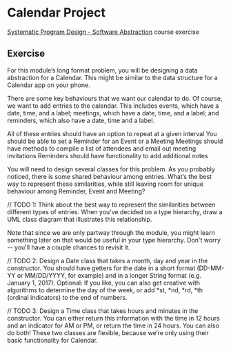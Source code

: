 # Calendar Project

[Systematic Program Design - Software Abstraction](https://courses.edx.org/courses/course-v1:UBCx+SoftConst1x+3T2017/course/) course exercise

## Exercise

For this module’s long format problem, you will be designing a data abstraction for a Calendar. This might be similar to the data structure for a Calendar app on your phone.

There are some key behaviours that we want our calendar to do. Of course, we want to add entries to the calendar. This includes events, which have a date, time, and a label; meetings, which have a date, time, and a label; and reminders, which also have a date, time and a label.

All of these entries should have an option to repeat at a given interval
You should be able to set a Reminder for an Event or a Meeting
Meetings should have methods to compile a list of attendees and email out meeting invitations
Reminders should have functionality to add additional notes

You will need to design several classes for this problem. As you probably noticed, there is some shared behaviour among entries. What’s the best way to represent these similarities, while still leaving room for unique behaviour among Reminder, Event and Meeting?

// TODO 1: Think about the best way to represent the similarities between different types of entries. When you’ve decided on a type hierarchy, draw a UML class diagram that illustrates this relationship. 

Note that since we are only partway through the module, you might learn something later on that would be useful in your type hierarchy. Don't worry -- you'll have a couple chances to revisit it.

// TODO 2:  Design a Date class that takes a month, day and year in the constructor. You should have getters for the date in a short format (DD-MM-YY or MM/DD/YYYY, for example) and in a longer String format (e.g. January 1, 2017). Optional: If you like, you can also get creative with algorithms to determine the day of the week, or add *st, *nd, *rd, *th (ordinal indicators) to the end of numbers.

// TODO 3: Design a Time class that takes hours and minutes in the constructor. You can either return this information with the time in 12 hours and an indicator for AM or PM, or return the time in 24 hours. You can also do both! These two classes are flexible, because we’re only using their basic functionality for Calendar.


